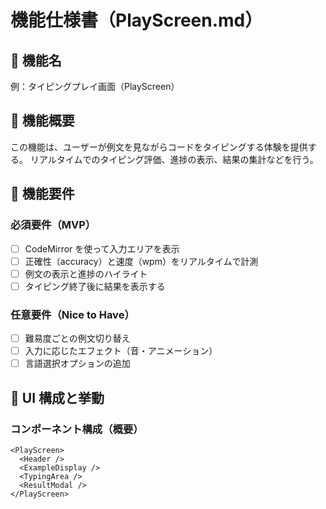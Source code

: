 # 機能仕様書（PlayScreen.md）

## 📌 機能名

例：タイピングプレイ画面（PlayScreen）

## 🎯 機能概要

この機能は、ユーザーが例文を見ながらコードをタイピングする体験を提供する。
リアルタイムでのタイピング評価、進捗の表示、結果の集計などを行う。

## 🧩 機能要件

### 必須要件（MVP）

- [ ] CodeMirror を使って入力エリアを表示
- [ ] 正確性（accuracy）と速度（wpm）をリアルタイムで計測
- [ ] 例文の表示と進捗のハイライト
- [ ] タイピング終了後に結果を表示する

### 任意要件（Nice to Have）

- [ ] 難易度ごとの例文切り替え
- [ ] 入力に応じたエフェクト（音・アニメーション）
- [ ] 言語選択オプションの追加

## 🧪 UI 構成と挙動

### コンポーネント構成（概要）

```tsx
<PlayScreen>
  <Header />
  <ExampleDisplay />
  <TypingArea />
  <ResultModal />
</PlayScreen>
```
